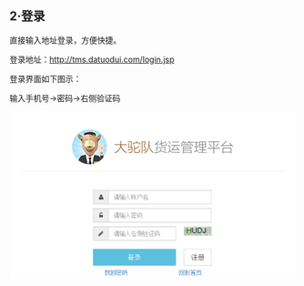 ## **2·登录**

直接输入地址登录，方便快捷。

登录地址：[http:\/\/tms.datuodui.com\/login.jsp](http://tms.datuodui.com/login.jsp)

登录界面如下图示：

输入手机号→密码→右侧验证码

![](/assets/QQ截图20160918151255.png)



